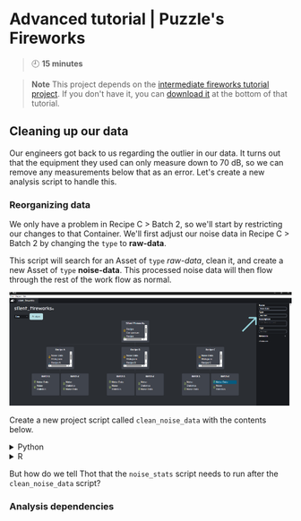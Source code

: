 # Advanced tutorial | Puzzle's Fireworks
> :clock9: **15 minutes**

> **Note**
> This project depends on the [intermediate fireworks tutorial project](/beginner/fireworks).
> If you don't have it, you can [download it](/intermediate/fireworks#adjusting-workflows) at the bottom of that tutorial.

## Cleaning up our data
Our engineers got back to us regarding the outlier in our data.
It turns out that the equipment they used can only measure down to 70 dB, so we
can remove any measurements below that as an error.
Let's create a new analysis script to handle this.

### Reorganizing data
We only have a problem in Recipe C > Batch 2, so we'll start by restricting our changes to that Container.
We'll first adjust our noise data in Recipe C > Batch 2 by changing the `type` to **raw-data**.

This script will search for an Asset of `type` *raw-data*, clean it, and create a new Asset of `type` **noise-data**.
This processed noise data will then flow through the rest of the work flow as normal.

![Adjusting the workflow to clean data](images/adjusting_workflow.png)

Create a new project script called `clean_noise_data` with the contents below.
<details>
<summary>Python</summary>

```python
# import libraries
import pandas as pd
import thot

# initialize thot database
db = thot.Database(dev_root="/absolute/path/to/silent_fireworks/data/Recipe C/Batch 2")

# get data
noise_data = db.find_asset(type="raw-data")
df = pd.read_csv(noise_data.file, index_col=0);

# remove invalid data
cdf = df[df > 70].dropna()

# save cleaned data
data_path = db.add_asset(
    "noise_data-cleaned.csv),
    name="Noise Data - Cleaned",
    type="noise_data",
    tags=["cleaned"] # tag the data as cleaned for future reference
)

cdf.to_csv(data_path)
```
</details>
<details>
<summary>R</summary>

</details>

But how do we tell Thot that the `noise_stats` script needs to run after the `clean_noise_data` script?

### Analysis dependencies
